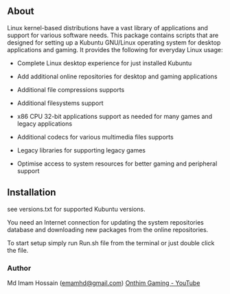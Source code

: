 About
------------

Linux kernel-based distributions have a vast library of applications and support for various software needs. This package contains scripts that are designed for setting up a Kubuntu GNU/Linux operating system for desktop applications and gaming. It provides the following for everyday Linux usage:

- Complete Linux desktop experience for just installed Kubuntu

- Add additional online repositories for desktop and gaming applications

- Additional file compressions supports

- Additional filesystems support

- x86 CPU 32-bit applications support as needed for many games and legacy applications

- Additional codecs for various multimedia files supports

- Legacy libraries for supporting legacy games

- Optimise access to system resources for better gaming and peripheral support

## Installation

see versions.txt for supported Kubuntu versions.

You need an Internet connection for updating the system repositories database and downloading new packages from the online repositories.

To start setup simply run Run.sh file from the terminal or just double click the file.

### Author

Md Imam Hossain (emamhd@gmail.com)
[Onthim Gaming - YouTube](https://www.youtube.com/c/OnthimGaming)
